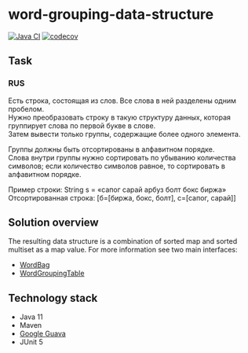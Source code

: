 # word-grouping-data-structure

[![Java CI](https://github.com/mfvanek/word-grouping-data-structure/actions/workflows/tests.yml/badge.svg)](https://github.com/mfvanek/word-grouping-data-structure/actions/workflows/tests.yml)
[![codecov](https://codecov.io/gh/mfvanek/word-grouping-data-structure/branch/master/graph/badge.svg?token=Y1C4H8O8P5)](https://codecov.io/gh/mfvanek/word-grouping-data-structure)

## Task
### RUS
Есть строка, состоящая из слов. Все слова в ней разделены одним пробелом.  
Нужно преобразовать строку в такую структуру данных, которая группирует слова по первой букве в слове.  
Затем вывести только группы, содержащие более одного элемента.  

Группы должны быть отсортированы в алфавитном порядке.  
Слова внутри группы нужно сортировать по убыванию количества символов; если количество символов равное, то сортировать в алфавитном порядке.  

Пример строки: String s = «сапог сарай арбуз болт бокс биржа»  
Отсортированная строка: [б=[биржа, бокс, болт], c=[caпог, сарай]]

## Solution overview
The resulting data structure is a combination of sorted map and sorted multiset as a map value.
For more information see two main interfaces:
- [WordBag](https://github.com/mfvanek/word-grouping-data-structure/blob/master/src/main/java/com/mfvanek/word/grouping/interfaces/WordBag.java)
- [WordGroupingTable](https://github.com/mfvanek/word-grouping-data-structure/blob/master/src/main/java/com/mfvanek/word/grouping/interfaces/WordGroupingTable.java)

## Technology stack
- Java 11
- Maven
- [Google Guava](https://github.com/google/guava)
- JUnit 5
